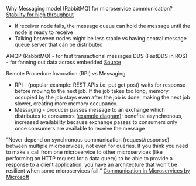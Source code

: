 

Why Messaging model (RabbitMQ) for microservice communication?
[Stability for high throughput](https://particular.net/blog/rpc-vs-messaging-which-is-faster)
* If receiver node fails, the message queue can hold the message until the node is ready to receive
* Talking between nodes might be less stable vs having central message queue server that can be distributed

AMQP (RabbitMQ) - for fast transactional messages
DDS (FastDDS in ROS) - for fanning out data across embedded
[Source](https://www.electronicdesign.com/technologies/embedded-revolution/article/21796186/whats-the-difference-between-dds-and-amqp)

  

Remote Procedure Invocation (RPI) vs Messaging
-   RPI - (popular example: REST APIs i.e. put get post) waits for response before moving to the next job. If the job takes too long, memory occupied by the job stays even after the job is done, making the next job slower, creating more memory occupancy.
-   Messaging - producer passes message to an exchange which distributes to consumers ([example diagram](https://www.youtube.com/watch?v=deG25y_r6OY)); benefits: asynchronous, increased availability because exchange passes to consumers only once consumers are available to receive the message
  
“Never depend on synchronous communication (request/response) between multiple microservices, not even for queries. If you think you need to make a call from one microservice to other microservices (like performing an HTTP request for a data query) to be able to provide a response to a client application, you have an architecture that won't be resilient when some microservices fail.” [Communication in Microservices by Microsoft](https://docs.microsoft.com/en-us/dotnet/architecture/microservices/architect-microservice-container-applications/communication-in-microservice-architecture)
